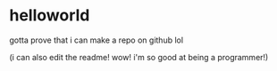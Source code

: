 # helloworld
gotta prove that i can make a repo on github lol

(i can also edit the readme! wow! i'm so good at being a programmer!)
